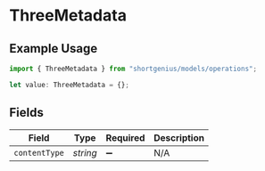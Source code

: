 # ThreeMetadata

## Example Usage

```typescript
import { ThreeMetadata } from "shortgenius/models/operations";

let value: ThreeMetadata = {};
```

## Fields

| Field              | Type               | Required           | Description        |
| ------------------ | ------------------ | ------------------ | ------------------ |
| `contentType`      | *string*           | :heavy_minus_sign: | N/A                |